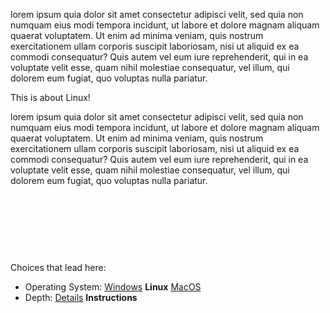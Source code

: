lorem ipsum quia dolor sit amet consectetur adipisci velit, sed quia non numquam
eius modi tempora incidunt, ut labore et dolore magnam aliquam quaerat
voluptatem. Ut enim ad minima veniam, quis nostrum exercitationem ullam corporis
suscipit laboriosam, nisi ut aliquid ex ea commodi consequatur? Quis autem vel
eum iure reprehenderit, qui in ea voluptate velit esse, quam nihil molestiae
consequatur, vel illum, qui dolorem eum fugiat, quo voluptas nulla pariatur.



This is about Linux!



lorem ipsum quia dolor sit amet consectetur adipisci velit, sed quia non numquam
eius modi tempora incidunt, ut labore et dolore magnam aliquam quaerat
voluptatem. Ut enim ad minima veniam, quis nostrum exercitationem ullam corporis
suscipit laboriosam, nisi ut aliquid ex ea commodi consequatur? Quis autem vel
eum iure reprehenderit, qui in ea voluptate velit esse, quam nihil molestiae
consequatur, vel illum, qui dolorem eum fugiat, quo voluptas nulla pariatur.



<br><br><br>
------
Choices that lead here:
- Operating System: [Windows](start3_ab.md) **Linux** [MacOS](start3_cb.md)
- Depth: [Details](start3_ba.md) **Instructions**
